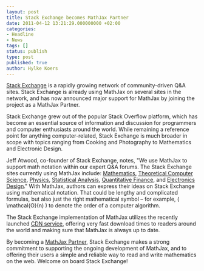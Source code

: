 ```yaml
---
layout: post
title: Stack Exchange becomes MathJax Partner
date: 2011-04-12 13:21:29.000000000 +02:00
categories:
- Headline
- News
tags: []
status: publish
type: post
published: true
author: Hylke Koers
---
```


[Stack Exchange](http://stackexchange.com) is a rapidly growing network of community-driven Q&A sites. Stack Exchange is already using MathJax on several sites in the network, and has now announced major support for MathJax by joining the project as a MathJax Partner. 

Stack Exchange grew out of the popular Stack Overflow platform, which has become an essential source of information and discussion for programmers and computer enthusiasts around the world. While remaining a reference point for anything computer-related, Stack Exchange is much broader in scope with topics ranging from Cooking and Photography to Mathematics and Electronic Design.

Jeff Atwood, co-founder of Stack Exchange, notes, "We use MathJax to support math notation within our expert Q&A forums. The Stack Exchange sites currently using MathJax include: [Mathematics](http://math.stackexchange.com), [Theoretical Computer Science](http://cstheory.stackexchange.com), [Physics](http://physics.stackexchange.com), [Statistical Analysis](http://stats.stackexchange.com), [ Quantitative Finance](http://quant.stackexchange.com), and [Electronics Design](http://electronics.stackexchange.com)." With MathJax, authors can express their ideas on Stack Exchange using mathematical notation. That could be lengthy and complicated formulas, but also just the right mathematical symbol – for example, \( \mathcal{O}(n) \) to denote the order of a computer algorithm.

The Stack Exchange implementation of MathJax utilizes the recently launched [CDN service](/mathjax-launches-cdn-service-with-1-1-release/), offering very fast download times to readers around the world and making sure that MathJax is always up to date.

By becoming a [MathJax Partner](http://www.mathjax.org/sponsors/mathjax-sponsorship-program/), Stack Exchange makes a strong commitment to supporting the ongoing development of MathJax, and to offering their users a simple and reliable way to read and write mathematics on the web. Welcome on board Stack Exchange!